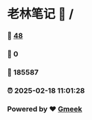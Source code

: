 # 老林笔记 :link: / 
### :page_facing_up: [48](//tag.html) 
### :speech_balloon: 0 
### :hibiscus: 185587 
### :alarm_clock: 2025-02-18 11:01:28 
### Powered by :heart: [Gmeek](https://github.com/Meekdai/Gmeek)
